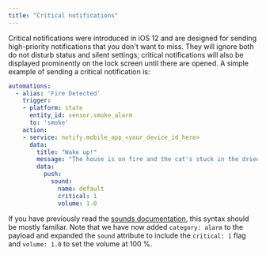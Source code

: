 ```yaml
---
title: "Critical notifications"
---
```


Critical notifications were introduced in iOS 12 and are designed for sending high-priority notifications that you don't want to miss. They will ignore both do not disturb status and silent settings; critical notifications will also be displayed prominently on the lock screen until there are opened. A simple example of sending a critical notification is:

```yaml
automations:
  - alias: 'Fire Detected'
    trigger:
    - platform: state
      entity_id: sensor.smoke_alarm
      to: 'smoke'
    action:
    - service: notify.mobile_app_<your_device_id_here>
      data:
        title: "Wake up!"
        message: "The house is on fire and the cat's stuck in the dried!"
        data:
          push:
            sound:
              name: default
              critical: 1
              volume: 1.0

```

If you have previously read the [sounds documentation](sounds.md), this syntax should be mostly familiar. Note that we have now added `category: alarm` to the payload and expanded the `sound` attribute to include the `critical: 1` flag and `volume: 1.0` to set the volume at 100 %.
